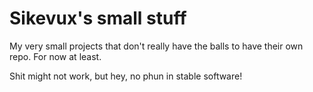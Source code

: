 Sikevux's small stuff
=====================

My very small projects that don't really have the balls to have their own repo. For now at least.

Shit might not work, but hey, no phun in stable software!